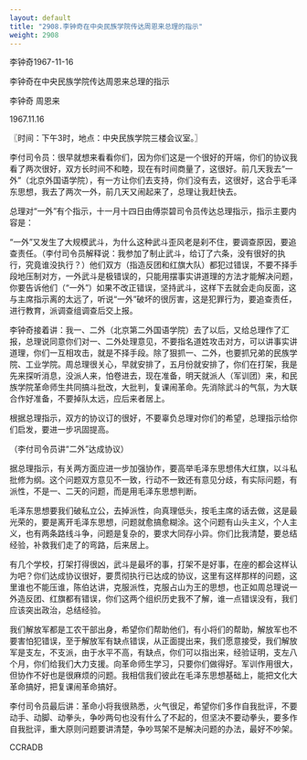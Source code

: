 ```yaml
---
layout: default
title: "2908.李钟奇在中央民族学院传达周恩来总理的指示"
weight: 2908
---
```


李钟奇1967-11-16

李钟奇在中央民族学院传达周恩来总理的指示

李钟奇 周恩来

1967.11.16

〖时间：下午3时，地点：中央民族学院三楼会议室。〗

李付司令员：很早就想来看看你们，因为你们这是一个很好的开端，你们的协议我看了两次很好，双方长时间不和睦，现在有时间商量了，这很好。前几天我去“一外”（北京外国语学院），有一方让你们去支持，你们没有去，这很好，这合乎毛泽东思想，我去了两次一外，前几天又闹起来了，总理让我赶快去。

总理对“一外”有个指示，十一月十四日由傅崇碧司令员传达总理指示，指示主要内容是：

“一外”又发生了大规模武斗，为什么这种武斗歪风老是刹不住，要调查原因，要追查责任。（李付司令员解释说：我参加了制止武斗，给订了六条，没有很好的执行，究竟谁没执行？）他们双方（指造反团和红旗大队）都犯过错误，不要不择手段地压制对方，一外武斗是极错误的，只能用摆事实讲道理的方法才能解决问题，你要告诉他们（“一外”）如果不改正错误，坚持武斗，这样下去就会走向反面，这与主席指示离的太远了，听说“一外”破坏的很厉害，这是犯罪行为，要追查责任，进行教育，派调查组调查后交上报。

李钟奇接着讲：我一、二外（北京第二外国语学院）去了以后，又给总理作了汇报，总理说同意你们对一、二外处理意见，不要指名道姓攻击对方，可以讲事实讲道理，你们一互相攻击，就是不择手段。除了狠抓一、二外，也要抓兄弟的民族学院、工业学院。周总理很关心，早就安排了，五月份就安排了，你们在打架，我是先来探听消息，没派人来，怕卷进去，现在准备，明天就派人（军训团）来，和民族学院革命师生共同搞斗批改，大批判，复课闹革命。先消除武斗的气氛，为大联合作好准备，不要掉队太远，应后来者居上。

根据总理指示，双方的协议订的很好，不要辜负总理对你们的希望，总理指示给你们启发，要进一步巩固提高。

（李付司令员讲“二外”达成协议）

据总理指示，有关两方面应进一步加强协作，要高举毛泽东思想伟大红旗，以斗私批修为纲。这个问题双方意见不一致，行动不一致还有意见分歧，有实际问题，有派性，不是一、二天的问题，而是用毛泽东思想判断。

毛泽东思想要我们破私立公，去掉派性，向真理低头，按毛主席的话去做，这是最光荣的，要是离开毛泽东思想，问题就愈搞愈糊涂。这个问题有山头主义，个人主义，也有两条路线斗争，问题是复杂的，要求大同存小异。你们比我清楚，要总结经验，补救我们走了的弯路，后来居上。

有几个学校，打架打得很凶，武斗是最坏的事，打架不是好事，在座的都会这样认为吧？你们达成协议很好，要贯彻执行已达成的协议，这里有这样那样的问题，这里谁也不能压谁，陈伯达讲，克服派性，克服占山为王的思想，也正如周总理说一外造反团、红旗都有错误，你们这两个组织历史我不了解，谁一点错误没有，我们应该突出政治，总结经验。

我们解放军都是工农干部出身，希望你们帮助他们，有小将们的帮助，解放军也不要害怕犯错误，至于解放军有缺点错误，从正面提出来，我们愿意接受，我们解放军是支左，不支派，由于水平不高，有缺点，你们可以指出来，经验证明，支左八个月，你们给我们大力支援。向革命师生学习，只要你们做得好。军训作用很大，但协作不好也是很麻烦的问题。我相信我们彼此在毛泽东思想基础上，能把文化大革命搞好，把复课闹革命搞好。

李付司令员最后讲：革命小将我很熟悉，火气很足，希望你们多作自我批评，不要动手、动脚、动拳头，争吵两句也没有什么了不起的，但坚决不要动拳头，要多作自我批评，重大原则问题要讲清楚，争吵骂架不是解决问题的办法，最好不吵架。

CCRADB

